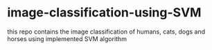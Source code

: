 # image-classification-using-SVM
this repo contains the image classification of humans, cats, dogs and horses using implemented SVM algorithm
